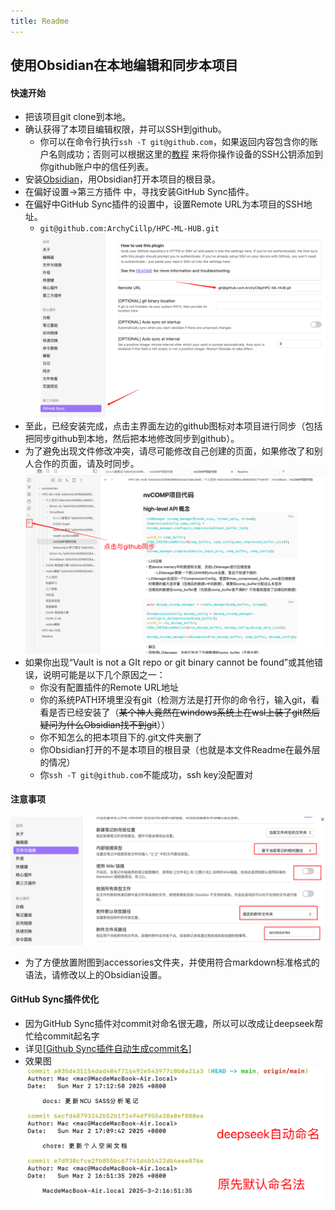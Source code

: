 ```yaml
---
title: Readme
---
```


## 使用Obsidian在本地编辑和同步本项目

#### 快速开始
- 把该项目git clone到本地。
- 确认获得了本项目编辑权限，并可以SSH到github。
	- 你可以在命令行执行`ssh -T git@github.com`，如果返回内容包含你的账户名则成功；否则可以根据这里的[教程](https://docs.github.com/en/authentication/connecting-to-github-with-ssh/adding-a-new-ssh-key-to-your-github-account?platform=windows) 来将你操作设备的SSH公钥添加到你github账户中的信任列表。
- 安装[Obsidian](https://obsidian.md/download)，用Obsidian打开本项目的根目录。
- 在偏好设置->第三方插件 中，寻找安装GitHub Sync插件。
- 在偏好中GitHub Sync插件的设置中，设置Remote URL为本项目的SSH地址。
	- `git@github.com:ArchyCillp/HPC-ML-HUB.git`
![](accessories/Pasted%20image%2020250227204331.png)
- 至此，已经安装完成，点击主界面左边的github图标对本项目进行同步（包括把同步github到本地，然后把本地修改同步到github）。
- 为了避免出现文件修改冲突，请尽可能修改自己创建的页面，如果修改了和别人合作的页面，请及时同步。
![](accessories/Pasted%20image%2020250227191223.png)
- 如果你出现“Vault is not a GIt repo or git binary cannot be found”或其他错误，说明可能是以下几个原因之一：
	- 你没有配置插件的Remote URL地址
	- 你的系统PATH环境里没有git（检测方法是打开你的命令行，输入git，看看是否已经安装了（~~某个神人竟然在windows系统上在wsl上装了git然后疑问为什么Obsidian找不到git~~））
	- 你不知怎么的把本项目下的.git文件夹删了
	- 你Obsidian打开的不是本项目的根目录（也就是本文件Readme在最外层的情况）
	- 你`ssh -T git@github.com`不能成功，ssh key没配置对

#### 注意事项
![](accessories/Pasted%20image%2020250227192004.png)
- 为了方便放置附图到accessories文件夹，并使用符合markdown标准格式的语法，请修改以上的Obsidian设置。

#### GitHub Sync插件优化
- 因为GitHub Sync插件对commit对命名很无趣，所以可以改成让deepseek帮忙给commit起名字
- 详见[[Github Sync插件自动生成commit名](HPC-ML-HUB/Obsidian相关/Github%20Sync插件自动生成commit名.md)]
- 效果图![](accessories/Pasted%20image%2020250302173910.png)